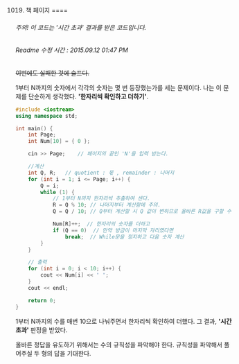 1019. 책 페이지
====

###### 주의! 이 코드는 '시간 초과' 결과를 받은 코드입니다.
###### Readme 수정 시간 : 2015.09.12 01:47 PM
~~이번에도 실패한 것에 슬프다.~~

1부터 N까지의 숫자에서 각각의 숫자는 몇 번 등장했는가를 세는 문제이다.
나는 이 문제를 단순하게 생각했다. **'한자리씩 확인하고 더하기'**.
```cpp
#include <iostream>
using namespace std;

int main() {
	int Page;
	int Num[10] = { 0 };

	cin >> Page;	// 페이지의 끝인 'N'을 입력 받는다.

	//계산
	int Q, R;	// quotient : 몫 , remainder : 나머지
	for (int i = 1; i <= Page; i++) {
		Q = i;
		while (1) {
			// 1부터 N까지 한자리씩 추출하여 센다.
			R = Q % 10;	// 나머지부터 계산함에 주의.
			Q = Q / 10;	// Q부터 계산할 시 Q 값이 변하므로 올바른 R값을 구할 수 없게 됨.

			Num[R]++;  // 한자리의 숫자를 더하고
			if (Q == 0)  // 만약 방금이 마지막 자리였다면
				break;  // While문을 정지하고 다음 숫자 계산
		}
	}

	// 출력
	for (int i = 0; i < 10; i++) {
		cout << Num[i] << ' ';
	}
	cout << endl;

	return 0;
}
```
1부터 N까지의 수를 매번 10으로 나눠주면서 한자리씩 확인하여 더했다.
그 결과, **'시간 초과'** 판정을 받았다.

올바른 정답을 유도하기 위해서는 수의 규칙성을 파악해야 한다.
규칙성을 파악해서 풀어주실 두 형의 답을 기대한다.
